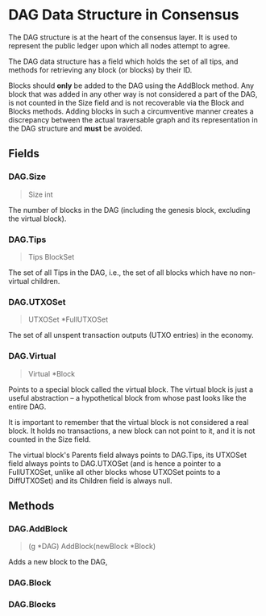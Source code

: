 # DAG Data Structure in Consensus

The DAG structure is at the heart of the consensus layer. It is used to represent the public ledger upon which all nodes attempt to agree.

The DAG data structure has a field which holds the set of all tips, and methods for retrieving any block \(or blocks\) by their ID.

Blocks should **only** be added to the DAG using the AddBlock method. Any block that was added in any other way is not considered a part of the DAG, is not counted in the Size field and is not recoverable via the Block and Blocks methods. Adding blocks in such a circumventive manner creates a discrepancy between the actual traversable graph and its representation in the DAG structure and **must** be avoided.

## Fields <a id="DAGDataStructureInConsensus-Fields"></a>

### DAG.Size <a id="DAGDataStructureInConsensus-DAG.Size"></a>

> Size int

The number of blocks in the DAG \(including the genesis block, excluding the virtual block\).

### DAG.Tips <a id="DAGDataStructureInConsensus-DAG.Tips"></a>

> Tips BlockSet

The set of all Tips in the DAG, i.e., the set of all blocks which have no non-virtual children.

### DAG.UTXOSet <a id="DAGDataStructureInConsensus-DAG.UTXOSet"></a>

> UTXOSet \*FullUTXOSet

The set of all unspent transaction outputs \(UTXO entries\) in the economy.

### DAG.Virtual <a id="DAGDataStructureInConsensus-DAG.Virtual"></a>

> Virtual \*Block

Points to a special block called the virtual block. The virtual block is just a useful abstraction – a hypothetical block from whose past looks like the entire DAG.

It is important to remember that the virtual block is not considered a real block. It holds no transactions, a new block can not point to it, and it is not counted in the Size field.

The virtual block's Parents field always points to DAG.Tips, its UTXOSet field always points to DAG.UTXOSet \(and is hence a pointer to a FullUTXOSet, unlike all other blocks whose UTXOSet points to a DiffUTXOSet\) and its Children field is always null.

## Methods <a id="DAGDataStructureInConsensus-Methods"></a>

### DAG.AddBlock <a id="DAGDataStructureInConsensus-DAG.AddBlock"></a>

> \(g \*DAG\) AddBlock\(newBlock \*Block\)

Adds a new block to the DAG, 

### DAG.Block <a id="DAGDataStructureInConsensus-DAG.Block"></a>

### DAG.Blocks <a id="DAGDataStructureInConsensus-DAG.Blocks"></a>


